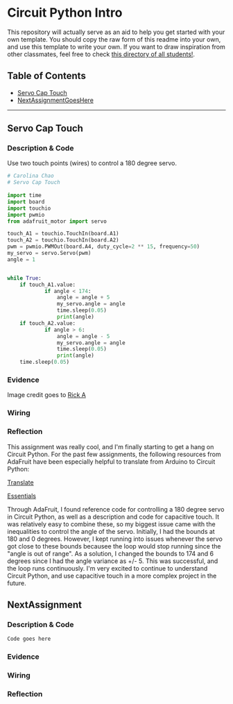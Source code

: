 # Circuit Python Intro
This repository will actually serve as an aid to help you get started with your own template.  You should copy the raw form of this readme into your own, and use this template to write your own.  If you want to draw inspiration from other classmates, feel free to check [this directory of all students!](https://github.com/chssigma/Class_Accounts).
## Table of Contents
* [Servo Cap Touch](#ServoCapTouch)
* [NextAssignmentGoesHere](#NextAssignment)
---

## Servo Cap Touch

### Description & Code
Use two touch points (wires) to control a 180 degree servo. 

```python
# Carolina Chao
# Servo Cap Touch
 
import time
import board
import touchio
import pwmio
from adafruit_motor import servo

touch_A1 = touchio.TouchIn(board.A1)  
touch_A2 = touchio.TouchIn(board.A2) 
pwm = pwmio.PWMOut(board.A4, duty_cycle=2 ** 15, frequency=50)
my_servo = servo.Servo(pwm)
angle = 1


while True:
    if touch_A1.value:
            if angle < 174:
                angle = angle + 5
                my_servo.angle = angle 
                time.sleep(0.05)
                print(angle)
    if touch_A2.value:
            if angle > 6:
                angle = angle - 5
                my_servo.angle = angle 
                time.sleep(0.05)
                print(angle)
    time.sleep(0.05)

```

### Evidence


Image credit goes to [Rick A](https://www.youtube.com/watch?v=dQw4w9WgXcQ&scrlybrkr=8931d0bc)



### Wiring


### Reflection
This assignment was really cool, and I'm finally starting to get a hang on Circuit Python. For the past few assignments, the following resources from AdaFruit have been especially helpful to translate from Arduino to Circuit Python:

[Translate](https://learn.adafruit.com/arduino-to-circuitpython?view=all#analog-pwm-output)

[Essentials](https://learn.adafruit.com/circuitpython-essentials/circuitpython-servo)

Through AdaFruit, I found reference code for controlling a 180 degree servo in Circuit Python, as well as a description and code for capacitive touch. It was relatively easy to combine these, so my biggest issue came with the inequalities to control the angle of the servo. Initially, I had the bounds at 180 and 0 degrees. However, I kept running into issues whenever the servo got close to these bounds becausee the loop would stop running since the "angle is out of range". As a solution, I changed the bounds to 174 and 6 degrees since I had the angle variance as +/- 5. This was successful, and the loop runs continuously. I'm very excited to continue to understand Circuit Python, and use capacitive touch in a more complex project in the future.   



## NextAssignment

### Description & Code

```python
Code goes here

```

### Evidence

### Wiring

### Reflection
